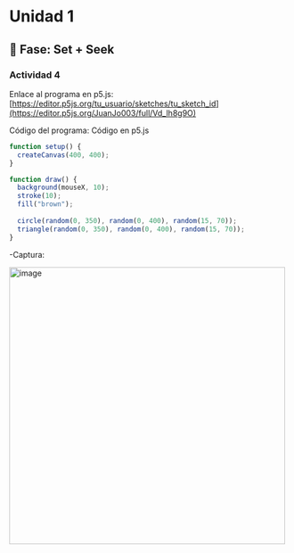 # Unidad 1

## 🔎 Fase: Set + Seek

### Actividad 4

Enlace al programa en p5.js:
[https://editor.p5js.org/tu_usuario/sketches/tu_sketch_id](https://editor.p5js.org/JuanJo003/full/Vd_lh8g9O)

Código del programa:
Código en p5.js

```javascript
function setup() {
  createCanvas(400, 400);
}

function draw() {
  background(mouseX, 10);
  stroke(10);
  fill("brown");
  
  circle(random(0, 350), random(0, 400), random(15, 70));
  triangle(random(0, 350), random(0, 400), random(15, 70));  
}
```

-Captura:

<img width="495" height="497" alt="image" src="https://github.com/user-attachments/assets/35f8e46b-d8bf-4075-89d2-1dca9b21a48f" />



